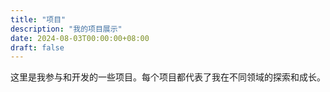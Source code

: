 ```yaml
---
title: "项目"
description: "我的项目展示"
date: 2024-08-03T00:00:00+08:00
draft: false
---
```


这里是我参与和开发的一些项目。每个项目都代表了我在不同领域的探索和成长。
